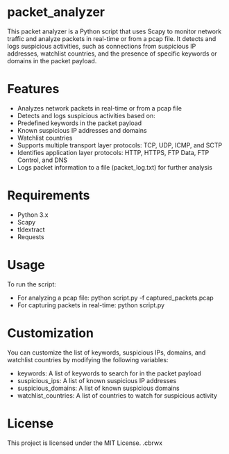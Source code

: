 # packet_analyzer
This packet analyzer is a Python script that uses Scapy to monitor network traffic and analyze packets in real-time or from a pcap file. It detects and logs suspicious activities, such as connections from suspicious IP addresses, watchlist countries, and the presence of specific keywords or domains in the packet payload.

# Features
- Analyzes network packets in real-time or from a pcap file
- Detects and logs suspicious activities based on:
- Predefined keywords in the packet payload
- Known suspicious IP addresses and domains
- Watchlist countries
- Supports multiple transport layer protocols: TCP, UDP, ICMP, and SCTP
- Identifies application layer protocols: HTTP, HTTPS, FTP Data, FTP Control, and DNS
- Logs packet information to a file (packet_log.txt) for further analysis
# Requirements
- Python 3.x
- Scapy
- tldextract
- Requests
# Usage
To run the script:

- For analyzing a pcap file: python script.py -f captured_packets.pcap
- For capturing packets in real-time: python script.py
# Customization
You can customize the list of keywords, suspicious IPs, domains, and watchlist countries by modifying the following variables:

- keywords: A list of keywords to search for in the packet payload
- suspicious_ips: A list of known suspicious IP addresses
- suspicious_domains: A list of known suspicious domains
- watchlist_countries: A list of countries to watch for suspicious activity
# License
This project is licensed under the MIT License.
.cbrwx
